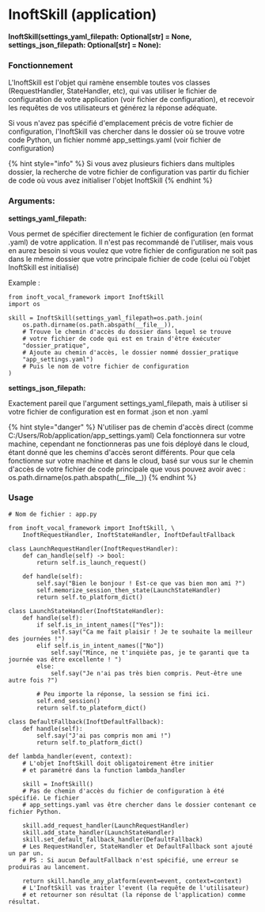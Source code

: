 # InoftSkill \(application\)

**InoftSkill\(settings\_yaml\_filepath: Optional\[str\] = None, settings\_json\_filepath: Optional\[str\] = None\):**

### Fonctionnement

L'InoftSkill est l'objet qui ramène ensemble toutes vos classes \(RequestHandler, StateHandler, etc\), qui vas utiliser le fichier de configuration de votre application \(voir fichier de configuration\), et recevoir les requêtes de vos utilisateurs et générez la réponse adéquate.

Si vous n'avez pas spécifié d'emplacement précis de votre fichier de configuration, l'InoftSkill vas chercher dans le dossier où se trouve votre code Python, un fichier nommé app\_settings.yaml  \(voir fichier de configuration\)

{% hint style="info" %}
Si vous avez plusieurs fichiers dans multiples dossier, la recherche de votre fichier de configuration vas partir du fichier de code où vous avez initialiser l'objet InoftSkill
{% endhint %}

### Arguments:

**settings\_yaml\_filepath:**

Vous permet de spécifier directement le fichier de configuration \(en format .yaml\) de votre application. Il n'est pas recommandé de l'utiliser, mais vous en aurez besoin si vous voulez que votre fichier de configuration ne soit pas dans le même dossier que votre principale fichier de code \(celui où l'objet InoftSkill est initialisé\)

Example :

```text
from inoft_vocal_framework import InoftSkill
import os

skill = InoftSkill(settings_yaml_filepath=os.path.join(
    os.path.dirname(os.path.abspath(__file__)),
    # Trouve le chemin d'accès du dossier dans lequel se trouve
    # votre fichier de code qui est en train d'être éxécuter
    "dossier_pratique",
    # Ajoute au chemin d'accès, le dossier nommé dossier_pratique
    "app_settings.yaml")
    # Puis le nom de votre fichier de configuration
)
```

**settings\_json\_filepath:**

Exactement pareil que l'argument settings\_yaml\_filepath, mais à utiliser si votre fichier de configuration est en format .json et non .yaml

{% hint style="danger" %}
N'utiliser pas de chemin d'accès direct \(comme C:/Users/Rob/application/app\_settings.yaml\) Cela fonctionnera sur votre machine, cependant ne fonctionneras pas une fois déployé dans le cloud, étant donné que les chemins d'accès seront différents. Pour que cela fonctionne sur votre machine et dans le cloud, basé sur vous sur le chemin d'accès de votre fichier de code principale que vous pouvez avoir avec : os.path.dirname\(os.path.abspath\(\_\_file\_\_\)\)
{% endhint %}





### Usage

```text
# Nom de fichier : app.py

from inoft_vocal_framework import InoftSkill, \
    InoftRequestHandler, InoftStateHandler, InoftDefaultFallback

class LaunchRequestHandler(InoftRequestHandler):
    def can_handle(self) -> bool:
        return self.is_launch_request()

    def handle(self):
        self.say("Bien le bonjour ! Est-ce que vas bien mon ami ?")
        self.memorize_session_then_state(LaunchStateHandler)
        return self.to_platform_dict()

class LaunchStateHandler(InoftStateHandler):
    def handle(self):
        if self.is_in_intent_names(["Yes"]):
            self.say("Ca me fait plaisir ! Je te souhaite la meilleur des journées !")
        elif self.is_in_intent_names(["No"])
            self.say("Mince, ne t'inquiète pas, je te garanti que ta journée vas être excellente ! ")
        else:
            self.say("Je n'ai pas très bien compris. Peut-être une autre fois ?")    
        
        # Peu importe la réponse, la session se fini ici.
        self.end_session()
        return self.to_plateform_dict()

class DefaultFallback(InoftDefaultFallback):
    def handle(self):
        self.say("J'ai pas compris mon ami !")
        return self.to_platform_dict()

def lambda_handler(event, context):
    # L'objet InoftSkill doit obligatoirement être initier
    # et paramétré dans la function lambda_handler
    
    skill = InoftSkill()
    # Pas de chemin d'accès du fichier de configuration à été spécifié. Le fichier
    # app_settings.yaml vas être chercher dans le dossier contenant ce fichier Python.
    
    skill.add_request_handler(LaunchRequestHandler)
    skill.add_state_handler(LaunchStateHandler)
    skill.set_default_fallback_handler(DefaultFallback)
    # Les RequestHandler, StateHandler et DefaultFallback sont ajouté un par un.
    # PS : Si aucun DefaultFallback n'est spécifié, une erreur se produiras au lancement.
    
    return skill.handle_any_platform(event=event, context=context)
    # L'InoftSkill vas traiter l'event (la requête de l'utilisateur)
    # et retourner son résultat (la réponse de l'application) comme résultat.
```


